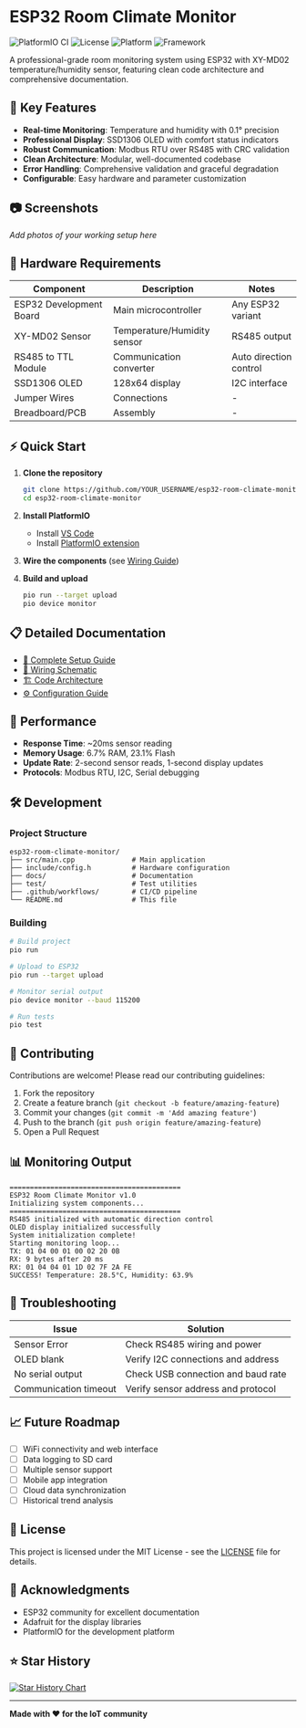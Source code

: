# ESP32 Room Climate Monitor

![PlatformIO CI](https://github.com/YOUR_USERNAME/esp32-room-climate-monitor/workflows/PlatformIO%20CI/badge.svg)
![License](https://img.shields.io/badge/license-MIT-blue.svg)
![Platform](https://img.shields.io/badge/platform-ESP32-orange.svg)
![Framework](https://img.shields.io/badge/framework-Arduino-blue.svg)

A professional-grade room monitoring system using ESP32 with XY-MD02 temperature/humidity sensor, featuring clean code architecture and comprehensive documentation.

## 🌟 Key Features

- **Real-time Monitoring**: Temperature and humidity with 0.1° precision
- **Professional Display**: SSD1306 OLED with comfort status indicators
- **Robust Communication**: Modbus RTU over RS485 with CRC validation
- **Clean Architecture**: Modular, well-documented codebase
- **Error Handling**: Comprehensive validation and graceful degradation
- **Configurable**: Easy hardware and parameter customization

## 📷 Screenshots

*Add photos of your working setup here*

## 🔧 Hardware Requirements

| Component | Description | Notes |
|-----------|-------------|-------|
| ESP32 Development Board | Main microcontroller | Any ESP32 variant |
| XY-MD02 Sensor | Temperature/Humidity sensor | RS485 output |
| RS485 to TTL Module | Communication converter | Auto direction control |
| SSD1306 OLED | 128x64 display | I2C interface |
| Jumper Wires | Connections | - |
| Breadboard/PCB | Assembly | - |

## ⚡ Quick Start

1. **Clone the repository**
   ```bash
   git clone https://github.com/YOUR_USERNAME/esp32-room-climate-monitor.git
   cd esp32-room-climate-monitor
   ```

2. **Install PlatformIO**
   - Install [VS Code](https://code.visualstudio.com/)
   - Install [PlatformIO extension](https://platformio.org/install/ide?install=vscode)

3. **Wire the components** (see [Wiring Guide](docs/wiring_schematic.md))

4. **Build and upload**
   ```bash
   pio run --target upload
   pio device monitor
   ```

## 📋 Detailed Documentation

- [📖 Complete Setup Guide](README.md)
- [🔌 Wiring Schematic](docs/wiring_schematic.md)
- [🏗️ Code Architecture](docs/CODE_STRUCTURE.md)
- [⚙️ Configuration Guide](include/config.h)

## 🎯 Performance

- **Response Time**: ~20ms sensor reading
- **Memory Usage**: 6.7% RAM, 23.1% Flash
- **Update Rate**: 2-second sensor reads, 1-second display updates
- **Protocols**: Modbus RTU, I2C, Serial debugging

## 🛠️ Development

### Project Structure
```
esp32-room-climate-monitor/
├── src/main.cpp              # Main application
├── include/config.h          # Hardware configuration
├── docs/                     # Documentation
├── test/                     # Test utilities
├── .github/workflows/        # CI/CD pipeline
└── README.md                 # This file
```

### Building
```bash
# Build project
pio run

# Upload to ESP32
pio run --target upload

# Monitor serial output
pio device monitor --baud 115200

# Run tests
pio test
```

## 🤝 Contributing

Contributions are welcome! Please read our contributing guidelines:

1. Fork the repository
2. Create a feature branch (`git checkout -b feature/amazing-feature`)
3. Commit your changes (`git commit -m 'Add amazing feature'`)
4. Push to the branch (`git push origin feature/amazing-feature`)
5. Open a Pull Request

## 📊 Monitoring Output

```
==========================================
ESP32 Room Climate Monitor v1.0
Initializing system components...
==========================================
RS485 initialized with automatic direction control
OLED display initialized successfully
System initialization complete!
Starting monitoring loop...
TX: 01 04 00 01 00 02 20 0B 
RX: 9 bytes after 20 ms
RX: 01 04 04 01 1D 02 7F 2A FE 
SUCCESS! Temperature: 28.5°C, Humidity: 63.9%
```

## 🐛 Troubleshooting

| Issue | Solution |
|-------|----------|
| Sensor Error | Check RS485 wiring and power |
| OLED blank | Verify I2C connections and address |
| No serial output | Check USB connection and baud rate |
| Communication timeout | Verify sensor address and protocol |

## 📈 Future Roadmap

- [ ] WiFi connectivity and web interface
- [ ] Data logging to SD card
- [ ] Multiple sensor support
- [ ] Mobile app integration
- [ ] Cloud data synchronization
- [ ] Historical trend analysis

## 📄 License

This project is licensed under the MIT License - see the [LICENSE](LICENSE) file for details.

## 🙏 Acknowledgments

- ESP32 community for excellent documentation
- Adafruit for the display libraries
- PlatformIO for the development platform

## ⭐ Star History

[![Star History Chart](https://api.star-history.com/svg?repos=YOUR_USERNAME/esp32-room-climate-monitor&type=Date)](https://star-history.com/#YOUR_USERNAME/esp32-room-climate-monitor&Date)

---

**Made with ❤️ for the IoT community**
